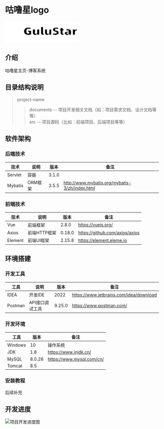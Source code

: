 # 咕噜星logo
![logo](src/main/webapp/images/blackLogo.png)

## 介绍
咕噜星主页-博客系统

## 目录结构说明
> project-name  
>> documents -- 项目开发相关文档（如：项目需求文档、设计文档等等）  
>> src  -- 项目源码（比如：前端项目、后端项目等等）

## 软件架构
### 后端技术

|技术|说明| 版本    |备注|
|----|----|-------|----|
|Servlet|容器| 3.1.0 ||
|Mybatis|ORM框架| 3.5.5 |http://www.mybatis.org/mybatis-3/zh/index.html|

[//]: # (|Druid|数据库连接池| ???   |https://github.com/alibaba/druid|)

### 前端技术

|技术|说明| 版本     |备注|
|----|----|--------|----|
|Vue|前端框架| 2.8.0  |https://vuejs.org/|
|Axios|前端HTTP框架| 0.18.0 |https://github.com/axios/axios|
|Element|前端UI框架| 2.15.8 |https://element.eleme.io|

## 环境搭建
### 开发工具

|工具|说明| 版本     |备注|
|----|----|--------|----|
|IDEA|开发IDE| 2022   |https://www.jetbrains.com/idea/download|
|Postman|API接口调试工具| 9.25.0 |https://www.postman.com/|

### 开发环境

|工具| 版本     |备注|
|----|--------|----|
|Windows| 10     |操作系统|
|JDK| 1.8    |https://www.injdk.cn/|
|MySQL| 8.0.26 |https://www.mysql.com/cn/|
|Tomcat| 8.5    ||

### 安装教程
后续补充

## 开发进度
![项目开发进度图](documents/preview-pic/dev-process-status.png)

